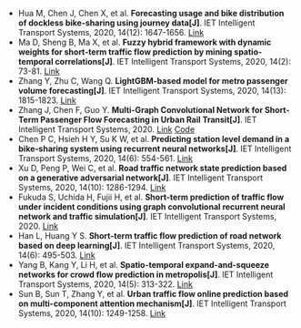 * Hua M, Chen J, Chen X, et al. <b>Forecasting usage and bike distribution of dockless bike-sharing using journey data[J]</b>. IET Intelligent Transport Systems, 2020, 14(12): 1647-1656. [Link](https://ietresearch.onlinelibrary.wiley.com/doi/full/10.1049/iet-its.2020.0305)
* Ma D, Sheng B, Ma X, et al. <b>Fuzzy hybrid framework with dynamic weights for short‐term traffic flow prediction by mining spatio‐temporal correlations[J]</b>. IET Intelligent Transport Systems, 2020, 14(2): 73-81. [Link](https://ietresearch.onlinelibrary.wiley.com/doi/abs/10.1049/iet-its.2019.0287)
* Zhang Y, Zhu C, Wang Q. <b>LightGBM-based model for metro passenger volume forecasting[J]</b>. IET Intelligent Transport Systems, 2020, 14(13): 1815-1823. [Link](https://digital-library.theiet.org/content/journals/10.1049/iet-its.2020.0396)
* Zhang J, Chen F, Guo Y. <b>Multi-Graph Convolutional Network for Short-Term Passenger Flow Forecasting in Urban Rail Transit[J]</b>. IET Intelligent Transport Systems, 2020. [Link](https://ietresearch.onlinelibrary.wiley.com/doi/10.1049/iet-its.2019.0873) [Code](https://github.com/JinleiZhangBJTU/Conv-GCN)
* Chen P C, Hsieh H Y, Su K W, et al. <b>Predicting station level demand in a bike-sharing system using recurrent neural networks[J]</b>. IET Intelligent Transport Systems, 2020, 14(6): 554-561. [Link](https://ietresearch.onlinelibrary.wiley.com/doi/pdf/10.1049/iet-its.2019.0007)
* Xu D, Peng P, Wei C, et al. <b>Road traffic network state prediction based on a generative adversarial network[J]</b>. IET Intelligent Transport Systems, 2020, 14(10): 1286-1294. [Link](https://ietresearch.onlinelibrary.wiley.com/doi/pdf/10.1049/iet-its.2019.0552)
* Fukuda S, Uchida H, Fujii H, et al. <b>Short-term prediction of traffic flow under incident conditions using graph convolutional recurrent neural network and traffic simulation[J]</b>. IET Intelligent Transport Systems, 2020. [Link](https://ietresearch.onlinelibrary.wiley.com/doi/10.1049/iet-its.2019.0778)
* Han L, Huang Y S. <b>Short-term traffic flow prediction of road network based on deep learning[J]</b>. IET Intelligent Transport Systems, 2020, 14(6): 495-503. [Link](https://ietresearch.onlinelibrary.wiley.com/doi/pdfdirect/10.1049/iet-its.2019.0133)
* Yang B, Kang Y, Li H, et al. <b>Spatio-temporal expand-and-squeeze networks for crowd flow prediction in metropolis[J]</b>. IET Intelligent Transport Systems, 2020, 14(5): 313-322. [Link](https://ietresearch.onlinelibrary.wiley.com/doi/pdf/10.1049/iet-its.2019.0377)
* Sun B, Sun T, Zhang Y, et al. <b>Urban traffic flow online prediction based on multi-component attention mechanism[J]</b>. IET Intelligent Transport Systems, 2020, 14(10): 1249-1258. [Link](https://ietresearch.onlinelibrary.wiley.com/doi/pdf/10.1049/iet-its.2020.0004)
